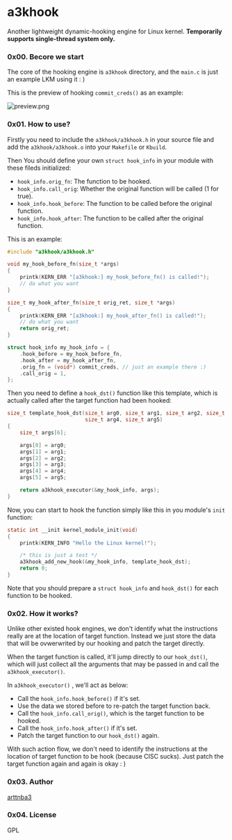 # a3khook

Another lightweight dynamic-hooking engine for Linux kernel. **Temporarily supports single-thread system only.**

### 0x00. Becore we start

The core of the hooking engine is `a3khook` directory, and the `main.c` is just an example LKM using it : )

This is the preview of hooking `commit_creds()` as an example:

![preview.png](https://s2.loli.net/2023/05/15/tF21qeGI3oEkSrH.png)

### 0x01. How to use?

Firstly you need to include the `a3khook/a3khook.h` in your source file and add the `a3khook/a3khook.o` into your `Makefile` or `Kbuild`.

Then You should define your own `struct hook_info` in your module with these fileds initialized:

- `hook_info.orig_fn`: The function to be hooked.
- `hook_info.call_orig`: Whether the original function will be called (1 for true).
- `hook_info.hook_before`: The function to be called before the original function.
- `hook_info.hook_after`: The function to be called after the original function.

This is an example:

```c
#include "a3khook/a3khook.h"

void my_hook_before_fn(size_t *args)
{
    printk(KERN_ERR "[a3khook:] my_hook_before_fn() is called!");
    // do what you want
}

size_t my_hook_after_fn(size_t orig_ret, size_t *args)
{
    printk(KERN_ERR "[a3khook:] my_hook_after_fn() is called!");
    // do what you want
    return orig_ret;
}

struct hook_info my_hook_info = {
    .hook_before = my_hook_before_fn,
    .hook_after = my_hook_after_fn,
    .orig_fn = (void*) commit_creds, // just an example there :)
    .call_orig = 1,
};
```

Then you need to define a `hook_dst()` function like this template, which is actually called after the target function had been hooked:

```c
size_t template_hook_dst(size_t arg0, size_t arg1, size_t arg2, size_t arg3, 
                         size_t arg4, size_t arg5)
{
    size_t args[6];

    args[0] = arg0;
    args[1] = arg1;
    args[2] = arg2;
    args[3] = arg3;
    args[4] = arg4;
    args[5] = arg5;

    return a3khook_executor(&my_hook_info, args);
}
```

Now, you can start to hook the function simply like this in you module's `init` function:

```c
static int __init kernel_module_init(void)
{
    printk(KERN_INFO "Hello the Linux kernel!");

    /* this is just a test */
    a3khook_add_new_hook(&my_hook_info, template_hook_dst);
    return 0;
}
```

Note that you should prepare a `struct hook_info` and `hook_dst()` for each function to be hooked.

### 0x02. How it works?

Unlike other existed hook engines, we don't identify what the instructions really are at the location of target function. Instead we just store the data that will be ovwerwrited by our hooking and patch the target directly.

When the target function is called, it'll jump directly to our `hook_dst()`, which will just collect all the arguments that may be passed in and call the `a3khook_executor()`.

In `a3khook_executor()` , we'll act as below:

- Call the `hook_info.hook_before()` if it's set.
- Use the data we stored before to re-patch the target function back.
- Call the `hook_info.call_orig()`, which is the target function to be hooked.
- Call the `hook_info.hook_after()` if it's set.
- Patch the target function to our `hook_dst()` again.

With such action flow, we don't need to identify the instructions at the location of target function to be hook (because CISC sucks). Just patch the target function again and again is okay : )

### 0x03. Author

[arttnba3](mailto:arttnba@gmail.com)

### 0x04. License

GPL
